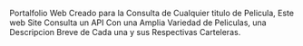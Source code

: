 Portalfolio Web Creado para la Consulta de Cualquier titulo de Pelicula,
Este web Site Consulta un API Con una Amplia Variedad de Peliculas, una Descripcion Breve de Cada una y sus Respectivas Carteleras.

